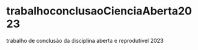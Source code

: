 # trabalhoconclusaoCienciaAberta2023
trabalho de conclusão da disciplina aberta e reprodutível 2023
